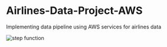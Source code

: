 # Airlines-Data-Project-AWS
Implementing data pipeline using AWS services for airlines data

![step function](https://github.com/user-attachments/assets/bd690fe7-91f0-4cf3-9b82-a39d4bfc1832)

